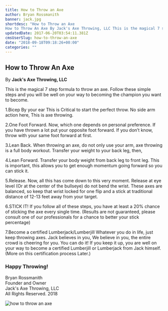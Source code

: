 ```yaml
---
title: How to Throw an Axe
author: Bryan Rossmanith
banner: jack.jpg
shortdesc: "How to Throw an Axe
How to Throw An Axe By Jack's Axe Throwing, LLC This is the magical 7 step formula to throw an axe. Follow these simple steps and you will be well on your way to becoming the champion you want to become. 1. Bicep By your ear This is Critical to start the perfect throw. No side arm action here, This is axe throwing. 2. One Foot Forward. Now, which one depends on personal preference. If you have thrown a lot put your opposite foot forward. If you don’t know, throw with your sam"
updatedDate: 2017-06-20T03:54:11.381Z
cmsUserSlug: how-to-throw-an-axe
date: "2018-09-18T09:18:26+00:00"
categories: ""
---
```


## How to Throw An Axe

By **Jack's Axe Throwing, LLC**

This is the magical 7 step formula to throw an axe. Follow these simple steps and you will be well on your way to becoming the champion you want to become.

1.Bicep By your ear This is Critical to start the perfect throw. No side arm action here, This is axe throwing.

2.One Foot Forward. Now, which one depends on personal preference. If you have thrown a lot put your opposite foot forward. If you don’t know, throw with your same foot forward at first. 

3.Lean Back. When throwing an axe, do not only use your arm, axe throwing is a full body workout. Transfer your weight to your back leg, then,

4.Lean Forward. Transfer your body weight from back leg to front leg. This is important, this allows you to get enough momentum going forward so you can stick it.

5.Release.  Now, all this has come down to this very moment. Release at eye level (Or at the center of the bullseye) do not bend the wrist. These axes are balanced, so keep that wrist locked for one flip and a stick at traditional distance of 12-13 feet away from your target.

6.STICK IT! If you follow all of these steps, you have at least a 20% chance of sticking the axe every single time. (Results are not guaranteed, please consult one of our professionals for a chance to better your stick percentage)

7.Become a certified Lumberjack/Lumberjill Whatever you do in life, just keep throwing axes. Jack believes in you, We believe in you, the entire crowd is cheering for you. You can do it! If you keep it up, you are well on your way to become a certified Lumberjill or Lumberjack from Jack himself.  (More on this certification process Later.)

### Happy Throwing!

Bryan Rossmanith<br/>
Founder and Owner<br/>
Jack's Axe Throwing, LLC<br/>
All Rights Reserved. 2018

![how to throw an axe](https://res.cloudinary.com/dsoapbw26/image/upload/v1550113893/jackaxethrowing/jack.jpg)

  